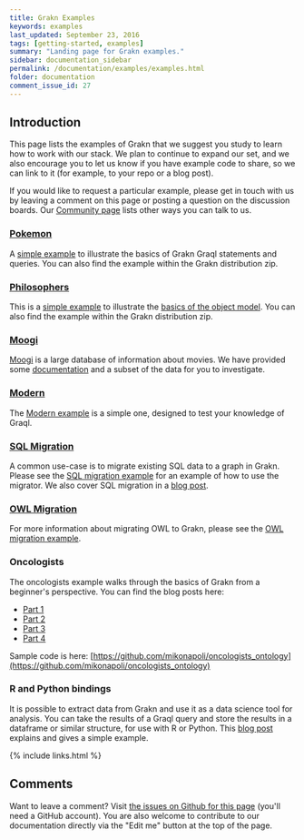 ```yaml
---
title: Grakn Examples
keywords: examples
last_updated: September 23, 2016
tags: [getting-started, examples]
summary: "Landing page for Grakn examples."
sidebar: documentation_sidebar
permalink: /documentation/examples/examples.html
folder: documentation
comment_issue_id: 27
---
```



## Introduction

This page lists the examples of Grakn that we suggest you study to learn how to work with our stack.  We plan to continue to expand our set, and we also encourage you to let us know if you have example code to share, so we can link to it (for example, to your repo or a blog post).

If you would like to request a particular example, please get in touch with us by leaving a comment on this page or posting a question on the discussion boards.  Our [Community page](https://grakn.ai/community.html) lists other ways you can talk to us.

### [Pokemon](./pokemon.html)

A [simple example](./pokemon.html) to illustrate the basics of Grakn Graql statements and queries. You can also find the example within the Grakn distribution zip.

### [Philosophers](./philosophers.html)

This is a [simple example](./philosophers.html) to illustrate the [basics of the object model](../the-basics/grakn-basics.html). You can also find the example within the Grakn distribution zip.


### [Moogi](./moogi.html)

[Moogi](https://moogi.co) is a large database of information about movies. We have provided some [documentation](./moogi.html) and a subset of the data for you to investigate.

### [Modern](./modern.html)

The [Modern example](./modern.html) is a simple one, designed to test your knowledge of Graql.

### [SQL Migration](./SQL-migration.html)

A common use-case is to migrate existing SQL data to a graph in Grakn. Please see the [SQL migration example](../examples/SQL-migration.html) for an example of how to use the migrator. We also cover SQL migration in a [blog post](https://blog.grakn.ai/populating-mindmapsdb-with-the-world-5b2445aee60c#).

### [OWL Migration](./OWL-migration.html)

For more information about migrating OWL to Grakn, please see the [OWL migration example](../examples/OWL-migration.html).

### Oncologists

The oncologists example walks through the basics of Grakn from a beginner's perspective. You can find the blog posts here:

* [Part 1](https://blog.grakn.ai/adding-semantics-to-graph-databases-with-mindmapsdb-part-1-82022bbb3b1c#.fyfw6h93a)    
* [Part 2](https://blog.grakn.ai/adding-semantics-to-graph-databases-with-mindmapsdb-part2-833ec05bd28#.moeauu6sd)
* [Part 3](https://blog.grakn.ai/adding-semantics-to-graph-databases-with-mindmapsdb-part-3-5bd4c8be91ec#.1z2qtq8ms)
* [Part 4](https://blog.grakn.ai/adding-semantics-to-graph-databases-with-mindmapsdb-part-4-e1125e02dc85#.fc9qnj9bc)


Sample code is here: [https://github.com/mikonapoli/oncologists_ontology](https://github.com/mikonapoli/oncologists_ontology)

### R and Python bindings
It is possible to extract data from Grakn and use it as a data science tool for analysis. You can take the results of a Graql query and store the results in a dataframe or similar structure, for use with R or Python. This [blog post](https://blog.grakn.ai/there-r-pandas-in-my-graph-b8b5f40a2f99#) explains and gives a simple example.

{% include links.html %}


## Comments
Want to leave a comment? Visit <a href="https://github.com/graknlabs/docs/issues/27" target="_blank">the issues on Github for this page</a> (you'll need a GitHub account). You are also welcome to contribute to our documentation directly via the "Edit me" button at the top of the page.


